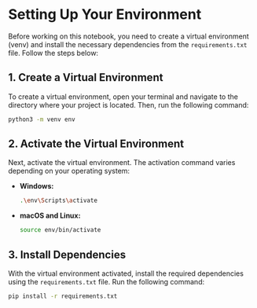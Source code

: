 # Setting Up Your Environment

Before working on this notebook, you need to create a virtual environment (venv) and install the necessary dependencies from the `requirements.txt` file. Follow the steps below:

## 1. Create a Virtual Environment

To create a virtual environment, open your terminal and navigate to the directory where your project is located. Then, run the following command:

```bash
python3 -m venv env
```

## 2. Activate the Virtual Environment

Next, activate the virtual environment. The activation command varies depending on your operating system:

- **Windows:**

  ```bash
  .\env\Scripts\activate
  ```

- **macOS and Linux:**

  ```bash
  source env/bin/activate
  ```

## 3. Install Dependencies

With the virtual environment activated, install the required dependencies using the `requirements.txt` file. Run the following command:

```bash
pip install -r requirements.txt
```


